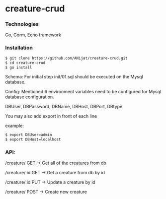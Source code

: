 # creature-crud

### Technologies

Go, Gorm, Echo framework

### Installation

```bash
$ git clone https://github.com/ANijat/creature-crud.git
$ cd creature-crud
$ go install
```

Schema:
For initial step init/01.sql should be executed on the Mysql database. 

Config:
Mentioned 6 environment variables need to be configured for Mysql database configuration.

DBUser, DBPassword, DBName, DBHost, DBPort, DBtype

You may also add export in front of each line

example:
```bash
$ export DBUser=admin
$ export DBHost=localhost
```

### API:

/creature/ GET -> Get all of the creatures from db

/creature/:id GET -> Get a creature from db by id

/creature/:id PUT -> Update a creature by id

/creature/ POST -> Create new creature
